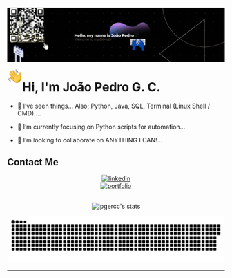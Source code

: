 <a href='https://universum-ten.vercel.app/index.html'> ![Alt Text](./assets/home.gif)</a>

<img src="./assets/HandEmoji.gif" alt="Alt Text" width="35" height="35" align="left">
<h1 align="left">Hi, I'm João Pedro G. C.</h1>
  
- 👀 I’ve seen things... Also; Python, Java, SQL, Terminal (Linux Shell / CMD) ...

- 🌱 I’m currently focusing on Python scripts for automation...

- 💞️ I’m looking to collaborate on ANYTHING I CAN!...

## Contact Me

<p align="center">
  <a href="www.linkedin.com/in/jpgeco" target="_blank">
    <img src="https://img.shields.io/badge/-Linkedin Profile-05122A?style=for-the-badge&logo=linkedin" alt="linkedin"/>
  </a>
  <br>
  <a href="https://portfolio-universe.vercel.app/" target="_blank">
    <img src="https://img.shields.io/badge/My Universe-05122A?style=social&logo=html5" alt="portfolio"/>
  </a>
</p>

##

<div align="center">
<img width="450em" src="https://github-readme-stats.vercel.app/api/top-langs/?username=jpgercc&langs_count=8" alt="jpgercc's stats"/>
  
![Snake animation Contribution Graph](https://raw.githubusercontent.com/jpgercc/jpgercc/output/github-contribution-grid-snake-dark.svg)


<!--

GITHUB STATS

| ![Anmol Baranwal github stats](https://github-readme-stats.vercel.app/api?username=Anmol-Baranwal\&rank_icon=percentile&show_icons=true&theme=tokyonight&show=reviews&bg_color=fff&title_color=0a1931&icon_color=0a1931&text_color=0A0209&border_color=0A0209&border_radius=8) | ![Anmol Baranwal GitHub Streak](https://github-readme-streak-stats.herokuapp.com/?user=Anmol-Baranwal&theme=tokyonight&theme=icegray&border_radius=8) |
| -- | -- |

-->

<!--
<br>
<br>
<i>
“
Who can say a machine has no soul?<br>
Aren’t humans machines too?<br>
Mechanisms of flesh and blood.
" 
</i> <br>
<b>~ The Humanoid (1986) ~</b> </p>
-->
<!--
<p>“Who can say a machine has no soul? Aren’t humans machines too? Mechanisms of flesh and blood." </i> <b> ~ The Humanoid (1986)</b> </p>
-->
---


<!---
<img align="right" height="712em" src="https://raw.githubusercontent.com/gist/jpgercc/cb63a0f7875b138711675d4da8ab4a81/raw/18307d4ca3fd4e3bfaf6ab8a9a8aacca54e4b286/githubcard.svg"/> GITHUB CARD
<p align="left"> <img src="https://komarev.com/ghpvc/?username=jpgercc&color=yellow" alt="Profile views" /> </p> 

jpgercc/jpgercc is a ✨ special ✨ repository because its `README.md` (this file) appears on your GitHub profile.
You can click the Preview link to take a look at your changes.
---> 
